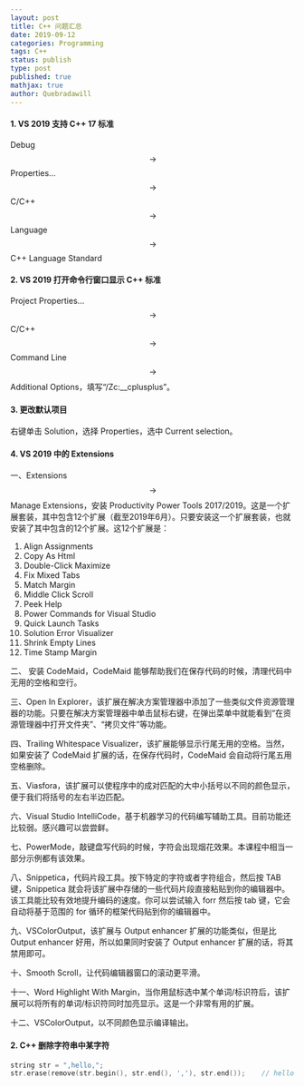 ```yaml
---
layout: post
title: C++ 问题汇总
date: 2019-09-12
categories: Programming
tags: C++
status: publish
type: post
published: true
mathjax: true
author: Quebradawill
---
```


#### 1. VS 2019 支持 C++ 17 标准

Debug $$\to$$ Properties... $$\to$$ C/C++ $$\to$$ Language $$\to$$ C++ Language Standard

#### 2. VS 2019 打开命令行窗口显示 C++ 标准

Project Properties... $$\to$$ C/C++ $$\to$$ Command Line $$\to$$ Additional Options，填写“/Zc:__cplusplus”。

#### 3. 更改默认项目

右键单击 Solution，选择 Properties，选中 Current selection。

#### 4. VS 2019 中的 Extensions

一、Extensions $$\to$$ Manage Extensions，安装 Productivity Power Tools 2017/2019。这是一个扩展套装，其中包含12个扩展（截至2019年6月）。只要安装这一个扩展套装，也就安装了其中包含的12个扩展。这12个扩展是：

1. Align Assignments
2. Copy As Html
3. Double-Click Maximize
4. Fix Mixed Tabs
5. Match Margin
6. Middle Click Scroll
7. Peek Help
8. Power Commands for Visual Studio
9. Quick Launch Tasks
10. Solution Error Visualizer
11. Shrink Empty Lines
12. Time Stamp Margin

二、 安装 CodeMaid，CodeMaid 能够帮助我们在保存代码的时候，清理代码中无用的空格和空行。

三、Open In Explorer，该扩展在解决方案管理器中添加了一些类似文件资源管理器的功能。只要在解决方案管理器中单击鼠标右键，在弹出菜单中就能看到“在资源管理器中打开文件夹”、“拷贝文件”等功能。

四、Trailing Whitespace Visualizer，该扩展能够显示行尾无用的空格。当然，如果安装了 CodeMaid 扩展的话，在保存代码时，CodeMaid 会自动将行尾五用空格删除。

五、Viasfora，该扩展可以使程序中的成对匹配的大中小括号以不同的颜色显示，便于我们将括号的左右半边匹配。

六、Visual Studio IntelliCode，基于机器学习的代码编写辅助工具。目前功能还比较弱。感兴趣可以尝尝鲜。

七、PowerMode，敲键盘写代码的时候，字符会出现烟花效果。本课程中相当一部分示例都有该效果。

八、Snippetica，代码片段工具。按下特定的字符或者字符组合，然后按 TAB 键，Snippetica 就会将该扩展中存储的一些代码片段直接粘贴到你的编辑器中。该工具能比较有效地提升编码的速度。你可以尝试输入  forr  然后按 tab 键，它会自动将基于范围的 for 循环的框架代码贴到你的编辑器中。

九、VSColorOutput，该扩展与 Output enhancer 扩展的功能类似，但是比 Output enhancer 好用，所以如果同时安装了 Output enhancer 扩展的话，将其禁用即可。

十、Smooth Scroll，让代码编辑器窗口的滚动更平滑。

十一、Word Highlight With Margin，当你用鼠标选中某个单词/标识符后，该扩展可以将所有的单词/标识符同时加亮显示。这是一个非常有用的扩展。

十二、VSColorOutput，以不同颜色显示编译输出。

#### 2. C++ 删除字符串中某字符

```C++
string str = ",hello,";
str.erase(remove(str.begin(), str.end(), ','), str.end());    // hello
```

